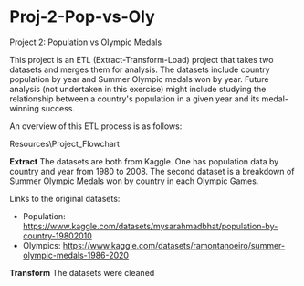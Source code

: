 # Proj-2-Pop-vs-Oly
Project 2: Population vs Olympic Medals

This project is an ETL (Extract-Transform-Load) project that takes two datasets and merges them for analysis. The datasets include country population by year and Summer Olympic medals won by year. Future analysis (not undertaken in this exercise) might include studying the relationship between a country's population in a given year and its medal-winning success. 

An overview of this ETL process is as follows:

Resources\Project_Flowchart

<b>Extract</b>
The datasets are both from Kaggle. One has population data by country and year from 1980 to 2008. The second dataset is a breakdown of Summer Olympic Medals won by country in each Olympic Games.

Links to the original datasets:

* Population: https://www.kaggle.com/datasets/mysarahmadbhat/population-by-country-19802010
* Olympics: https://www.kaggle.com/datasets/ramontanoeiro/summer-olympic-medals-1986-2020

<b>Transform</b>
The datasets were cleaned 

